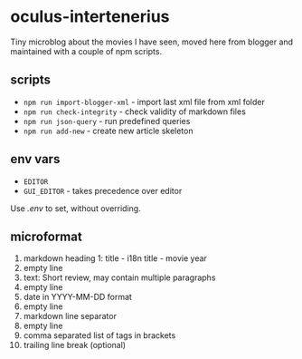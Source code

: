 # oculus-intertenerius

Tiny microblog about the movies I have seen, moved here from blogger and maintained with a couple of npm scripts.

## scripts

* `npm run import-blogger-xml` - import last xml file from xml folder
* `npm run check-integrity` - check validity of markdown files
* `npm run json-query` - run predefined queries
* `npm run add-new` - create new article skeleton

## env vars

* `EDITOR`
* `GUI_EDITOR` - takes precedence over editor

Use _.env_ to set, without overriding.

## microformat

1. markdown heading 1:  title - i18n title - movie year
2. empty line
3. text: Short review, may contain multiple paragraphs
4. empty line
5. date in YYYY-MM-DD format
6. empty line
7. markdown line separator
8. empty line
9. comma separated list of tags in brackets
10. trailing line break (optional)
